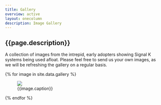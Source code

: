 ```yaml
---
title: Gallery
overview: active
layout: onecolumn
description: Image Gallery
---
```

## {{page.description}}

A collection of images from the intrepid, early adopters showing Signal K systems being used afloat. Please feel free
to send us your own images, as we will be refreshing the gallery on a regular basis.

<div class="album">
  {% for image in site.data.gallery %}
    <figure data-toggle="gallery">
      <img src="{{site.path}}/images/gallery/{{image.image}}" id="img-{{forloop.index}}">
      <figcaption>
        {{image.caption}}
      </figcaption>
    </figure>
  {% endfor %}
</div>

<div class="modal">
  <img class="modal-content">
</div>

<script>
$(function showImage() {
  $('figure[data-toggle="gallery"]').on('click', function(e) {
    var tgt = $('.modal');
    var tgtImg = $('.modal-content');

    var img = $(e.target).siblings('img');

    if(img.length === 0) {
      img = $(e.target).find('img');
    }

    if(img.length === 0) {
      img = $(e.target);
    }

    if(img.length === 0) {
      return false;
    }

    $(tgt).show();

    console.log(tgtImg[0]);

    tgtImg[0].src = img[0].src;
  });

  $('.modal').on('click', function() {
    $(this).hide();
  });
})
</script>
